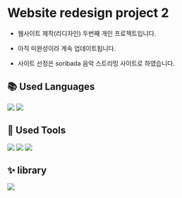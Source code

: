 # Website redesign project 2


+ 웹사이트 제작(리디자인) 두번째 개인 프로젝트입니다. 

+ 아직 미완성이라 계속 업데이트됩니다.

+ 사이트 선정은 soribada 음악 스트리밍 사이트로 하였습니다.


## 📚 Used Languages
<p>
<img src="https://img.shields.io/badge/SCSS-CC6699?style=for-the-badge&logo=SASS&logoColor=white"/>
<img src="https://img.shields.io/badge/Typescript-3178C6?style=for-the-badge&logo=typescript&logoColor=white"/>
</p>


## 🧰 Used Tools
<p>
<img src="https://img.shields.io/badge/VScode-007ACC?style=for-the-badge&logo=visualstudiocode&logoColor=white"/>
<img src="https://img.shields.io/badge/Figma-F24E1E?style=for-the-badge&logo=figma&logoColor=white"/>
<img src="https://img.shields.io/badge/canva-00C4CC?style=for-the-badge&logo=canva&logoColor=white"/>
</p>


## ✨ library
<p>
<img src="https://img.shields.io/badge/react-61DAFB?style=for-the-badge&logo=react&logoColor=white"/>
</p>
